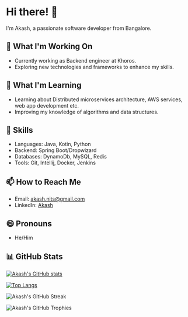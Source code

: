 # Hi there! 👋

I'm Akash, a passionate software developer from Bangalore. 

## 🔭 What I'm Working On

- Currently working as Backend engineer at Khoros.
- Exploring new technologies and frameworks to enhance my skills.

## 🌱 What I'm Learning

- Learning about Distributed microservices architecture, AWS services, web app development etc.
- Improving my knowledge of algorithms and data structures.

## 💼 Skills

- Languages: Java, Kotin, Python
- Backend: Spring Boot/Dropwizard
- Databases: DynamoDb, MySQL, Redis
- Tools: Git, Intellij, Docker, Jenkins

## 📫 How to Reach Me

- Email: akash.nits@gmail.com
- LinkedIn: [Akash](https://www.linkedin.com/in/akashnits/)

## 😄 Pronouns

- He/Him

## 📊 GitHub Stats

[![Akash's GitHub stats](https://github-readme-stats.vercel.app/api?username=akashnits)](https://github.com/akashnits/github-readme-stats)

[![Top Langs](https://github-readme-stats.vercel.app/api/top-langs/?username=akashnits&layout=compact)](https://github.com/akashnits/github-readme-stats)

![Akash's GitHub Streak](https://github-readme-streak-stats.herokuapp.com/?user=akashnits)

![Akash's GitHub Trophies](https://github-profile-trophy.vercel.app/?username=akashnits)
